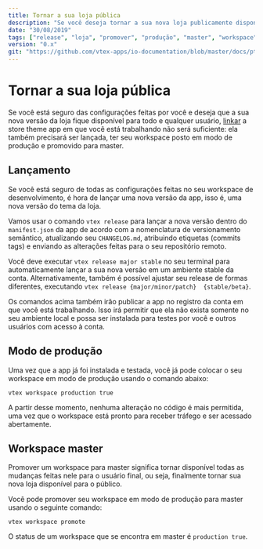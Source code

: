 ```yaml
---
title: Tornar a sua loja pública
description: "Se você deseja tornar a sua nova loja publicamente disponível, linká-la não será suficiente. Aprenda nesta recipe o passo a passo para fazer com que as suas novas configurações finalmente sejam disponibilizadas ao usuário final."
date: "30/08/2019"
tags: ["release", "loja", "promover", "produção", "master", "workspace", "pública", "disponível", "usuário-final"]
version: "0.x"
git: "https://github.com/vtex-apps/io-documentation/blob/master/docs/pt/Recipes/store/TornarASuaLojaP%C3%BAblica.md"
---
```


# Tornar a sua loja pública
 
Se você está seguro das configurações feitas por você e deseja que a sua nova versão da loja fique disponível para todo e qualquer usuário, [linkar]() a store theme app em que você está trabalhando não será suficiente: ela também precisará ser lançada, ter seu workspace posto em modo de produção e promovido para master.
 
## Lançamento
 
Se você está seguro de todas as configurações feitas no seu workspace de desenvolvimento, é hora de lançar uma nova versão da app, isso é, uma nova versão do tema da loja.
 
Vamos usar o comando `vtex release` para lançar a nova versão dentro do `manifest.json`  da app de acordo com a nomenclatura de versionamento semântico, atualizando seu `CHANGELOG.md`, atribuindo etiquetas (commits tags) e enviando as alterações feitas para o seu repositório remoto.
 
Você deve executar `vtex release major stable` no seu terminal para automaticamente lançar a sua nova versão em um ambiente stable da conta. Alternativamente, também é possível ajustar seu release de formas diferentes, executando `vtex release {major/minor/patch}  {stable/beta}`.
 
Os comandos acima também irão publicar a app no registro da conta em que você está trabalhando. Isso irá permitir que ela não exista somente no seu ambiente local e possa ser instalada para testes por você e outros usuários com acesso à conta.
 
## Modo de produção
 
Uma vez que a app já foi instalada e testada, você já pode colocar o seu workspace em modo de produção usando o comando abaixo:
 
`vtex workspace production true`
 
A partir desse momento, nenhuma alteração no código é mais permitida, uma vez que o workspace está pronto para receber tráfego e ser acessado abertamente.
 
## Workspace master
 
Promover um workspace para master significa tornar disponível todas as mudanças feitas nele para o usuário final, ou seja, finalmente tornar sua nova loja disponível para o público.
 
Você pode promover seu workspace em modo de produção para master usando o seguinte comando:
 
`vtex workspace promote`
 
<div class="alert alert-info">
O status de um workspace que se encontra em master é <code>production true</code>.
</div>


